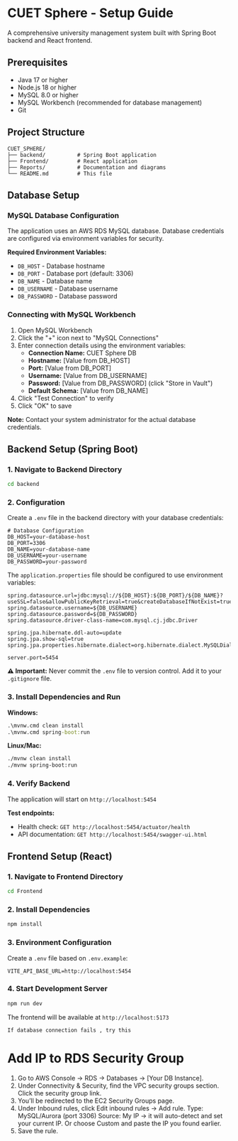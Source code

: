 # CUET Sphere - Setup Guide

A comprehensive university management system built with Spring Boot backend and React frontend.

## Prerequisites

- Java 17 or higher
- Node.js 18 or higher
- MySQL 8.0 or higher
- MySQL Workbench (recommended for database management)
- Git

## Project Structure

```
CUET_SPHERE/
├── backend/          # Spring Boot application
├── Frontend/         # React application
├── Reports/          # Documentation and diagrams
└── README.md         # This file
```

## Database Setup

### MySQL Database Configuration

The application uses an AWS RDS MySQL database. Database credentials are configured via environment variables for security.

**Required Environment Variables:**
- `DB_HOST` - Database hostname
- `DB_PORT` - Database port (default: 3306)
- `DB_NAME` - Database name
- `DB_USERNAME` - Database username
- `DB_PASSWORD` - Database password

### Connecting with MySQL Workbench

1. Open MySQL Workbench
2. Click the "+" icon next to "MySQL Connections"
3. Enter connection details using the environment variables:
   - **Connection Name:** CUET Sphere DB
   - **Hostname:** [Value from DB_HOST]
   - **Port:** [Value from DB_PORT]
   - **Username:** [Value from DB_USERNAME]
   - **Password:** [Value from DB_PASSWORD] (click "Store in Vault")
   - **Default Schema:** [Value from DB_NAME]
4. Click "Test Connection" to verify
5. Click "OK" to save

**Note:** Contact your system administrator for the actual database credentials.

## Backend Setup (Spring Boot)

### 1. Navigate to Backend Directory
```bash
cd backend
```

### 2. Configuration

Create a `.env` file in the backend directory with your database credentials:

```env
# Database Configuration
DB_HOST=your-database-host
DB_PORT=3306
DB_NAME=your-database-name
DB_USERNAME=your-username
DB_PASSWORD=your-password
```

The `application.properties` file should be configured to use environment variables:
```properties
spring.datasource.url=jdbc:mysql://${DB_HOST}:${DB_PORT}/${DB_NAME}?useSSL=false&allowPublicKeyRetrieval=true&createDatabaseIfNotExist=true
spring.datasource.username=${DB_USERNAME}
spring.datasource.password=${DB_PASSWORD}
spring.datasource.driver-class-name=com.mysql.cj.jdbc.Driver

spring.jpa.hibernate.ddl-auto=update
spring.jpa.show-sql=true
spring.jpa.properties.hibernate.dialect=org.hibernate.dialect.MySQLDialect

server.port=5454
```

**⚠️ Important:** Never commit the `.env` file to version control. Add it to your `.gitignore` file.

### 3. Install Dependencies and Run

**Windows:**
```cmd
.\mvnw.cmd clean install
.\mvnw.cmd spring-boot:run
```

**Linux/Mac:**
```bash
./mvnw clean install
./mvnw spring-boot:run
```

### 4. Verify Backend

The application will start on `http://localhost:5454`

**Test endpoints:**
- Health check: `GET http://localhost:5454/actuator/health`
- API documentation: `GET http://localhost:5454/swagger-ui.html`

## Frontend Setup (React)

### 1. Navigate to Frontend Directory
```bash
cd Frontend
```

### 2. Install Dependencies
```bash
npm install
```

### 3. Environment Configuration

Create a `.env` file based on `.env.example`:
```env
VITE_API_BASE_URL=http://localhost:5454
```

### 4. Start Development Server
```bash
npm run dev
```

The frontend will be available at `http://localhost:5173`

`If database connection fails , try this`
# Add IP to RDS Security Group
1. Go to AWS Console → RDS → Databases → [Your DB Instance].
2. Under Connectivity & Security, find the VPC security groups section.
Click the security group link.
3. You’ll be redirected to the EC2 Security Groups page.
4. Under Inbound rules, click Edit inbound rules → Add rule.
Type: MySQL/Aurora (port 3306)
Source: My IP → it will auto-detect and set your current IP.
Or choose Custom and paste the IP you found earlier.
5. Save the rule.
